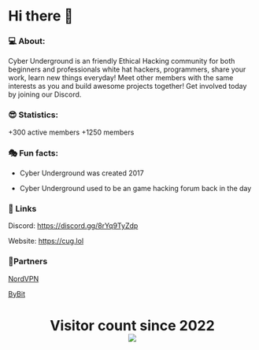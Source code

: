 # Hi there 👋

### 💻 About:
Cyber Underground is an friendly Ethical Hacking community for both beginners and professionals white hat hackers, programmers, share your work, learn new things everyday! Meet other members with the same interests as you and build awesome projects together! Get involved today by joining our Discord. 

### 😎 Statistics:
+300 active members
+1250 members

### 🎭 Fun facts:
* Cyber Underground was created 2017

* Cyber Underground used to be an game hacking forum back in the day

### 👥 Links
Discord: https://discord.gg/8rYq9TyZdp

Website: https://cug.lol

### 🤝Partners
[NordVPN](https://go.nordvpn.net/SH4an)

[ByBit](https://partner.bybit.com/b/CUG )

<p> 
  <h1 align="center">Visitor count since 2022<br>
  <img src="https://profile-counter.glitch.me/Cyber-Underground/count.svg" />
    </h1>
</p>

